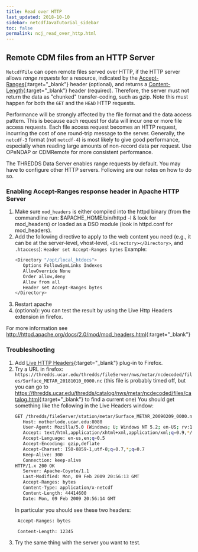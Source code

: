 ```yaml
---
title: Read over HTTP
last_updated: 2018-10-10
sidebar: netcdfJavaTutorial_sidebar
toc: false
permalink: ncj_read_over_http.html
---
```


## Remote CDM files from an HTTP Server

`NetcdfFile` can open remote files served over HTTP, if the HTTP server allows _range requests_ for a resource, indicated by the [Accept-Ranges](http://www.w3.org/Protocols/rfc2616/rfc2616-sec14.html#sec14.5){:target="_blank"} header (optional), and returns a [Content-Length](http://www.w3.org/Protocols/rfc2616/rfc2616-sec14.html#sec14.13){:target="_blank"} header (required).
Therefore, the server must not return the data as \"chunked\" transfer-coding, such as gzip.
Note this must happen for both the `GET` and the `HEAD` HTTP requests.

Performance will be strongly affected by the file format and the data access pattern.
This is because each request for data will incur one or more file access requests.
Each file access request becomes an HTTP request, incurring the cost of one round-trip message to the server.
Generally, the `netcdf-3` format (not `netcdf-4`) is most likely to give good performance, especially when reading large amounts of non-record data per request.
Use OPeNDAP or CDMRemote for more consistent performance.

The THREDDS Data Server enables range requests by default.
You may have to configure other HTTP servers.
Following are our notes on how to do so.

### Enabling Accept-Ranges response header in Apache HTTP Server

1. Make sure `mod_headers` is either compiled into the httpd binary (from the commandline run: $APACHE_HOME/bin/httpd -l & look for mod_headers) or loaded as a DSO module (look in httpd.conf for mod_headers).
2. Add the following directive to apply to the web content you need (e.g., it can be at the server-level, vhost-level, `<Directory></Directory>`, and `.htaccess`): `Header set Accept-Ranges bytes`
   Example:
   ~~~bash
   <Directory "/opt/local_htdocs">
      Options FollowSymLinks Indexes
      AllowOverride None
      Order allow,deny
      Allow from all
      Header set Accept-Ranges bytes
   </Directory>
   ~~~
3. Restart apache
4. (optional): you can test the result by using the Live Http Headers extension in firefox.

For more information see <http://httpd.apache.org/docs/2.0/mod/mod_headers.html>{:target="_blank"}

### Troubleshooting
1. Add [Live HTTP Headers](http://livehttpheaders.mozdev.org/){:target="_blank"} plug-in to Firefox.
2. Try a URL in firefox:
   `https://thredds.ucar.edu/thredds/fileServer/nws/metar/ncdecoded/files/Surface_METAR_20181010_0000.nc`
   (this file is probably timed off, but you can go to <https://thredds.ucar.edu/thredds/catalog/nws/metar/ncdecoded/files/catalog.html>{:target="_blank"} to find a current one)
   You should get something like the following in the Live Headers window:
   ~~~bash
   GET /thredds/fileServer/station/metar/Surface_METAR_20090209_0000.nc HTTP/1.1
      Host: motherlode.ucar.edu:8080
      User-Agent: Mozilla/5.0 (Windows; U; Windows NT 5.2; en-US; rv:1.9.0.6) Gecko/2009011913 Firefox/3.0.6 (.NET CLR 3.5.30729)
      Accept: text/html,application/xhtml+xml,application/xml;q=0.9,*/*;q=0.8
      Accept-Language: en-us,en;q=0.5
      Accept-Encoding: gzip,deflate
      Accept-Charset: ISO-8859-1,utf-8;q=0.7,*;q=0.7
      Keep-Alive: 300
      Connection: keep-alive
   HTTP/1.x 200 OK
      Server: Apache-Coyote/1.1
      Last-Modified: Mon, 09 Feb 2009 20:56:13 GMT
      Accept-Ranges: bytes
      Content-Type: application/x-netcdf
      Content-Length: 44414600
      Date: Mon, 09 Feb 2009 20:56:14 GMT
   ~~~
   In particular you should see these two headers:
   ~~~bash
    Accept-Ranges: bytes

    Content-Length: 12345
   ~~~
3. Try the same thing with the server you want to test.